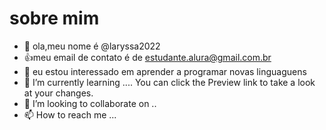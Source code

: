 # sobre mim
- 👋 ola,meu nome é   @laryssa2022
- :+1:meu email de contato é de estudante.alura@gmail.com.br
- 👀 eu estou interessado em aprender a programar novas linguaguens
- 🌱 I’m currently learning ....
You can click the Preview link to take a look at your changes.
- 💞️ I’m looking to collaborate on ..
- 📫 How to reach me ...

